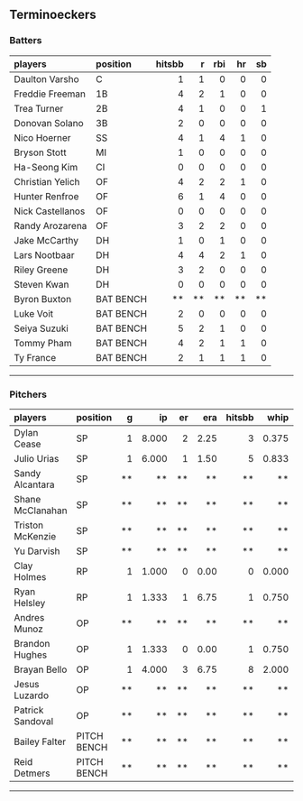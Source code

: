 ## Terminoeckers

### Batters

 
|players          |position  | hitsbb|  r| rbi| hr| sb| 
|:----------------|:---------|------:|--:|---:|--:|--:| 
|Daulton Varsho   |C         |      1|  1|   0|  0|  0| 
|Freddie Freeman  |1B        |      4|  2|   1|  0|  0| 
|Trea Turner      |2B        |      4|  1|   0|  0|  1| 
|Donovan Solano   |3B        |      2|  0|   0|  0|  0| 
|Nico Hoerner     |SS        |      4|  1|   4|  1|  0| 
|Bryson Stott     |MI        |      1|  0|   0|  0|  0| 
|Ha-Seong Kim     |CI        |      0|  0|   0|  0|  0| 
|Christian Yelich |OF        |      4|  2|   2|  1|  0| 
|Hunter Renfroe   |OF        |      6|  1|   4|  0|  0| 
|Nick Castellanos |OF        |      0|  0|   0|  0|  0| 
|Randy Arozarena  |OF        |      3|  2|   2|  0|  0| 
|Jake McCarthy    |DH        |      1|  0|   1|  0|  0| 
|Lars Nootbaar    |DH        |      4|  4|   2|  1|  0| 
|Riley Greene     |DH        |      3|  2|   0|  0|  0| 
|Steven Kwan      |DH        |      0|  0|   0|  0|  0| 
|Byron Buxton     |BAT BENCH |     **| **|  **| **| **| 
|Luke Voit        |BAT BENCH |      2|  0|   0|  0|  0| 
|Seiya Suzuki     |BAT BENCH |      5|  2|   1|  0|  0| 
|Tommy Pham       |BAT BENCH |      4|  2|   1|  1|  0| 
|Ty France        |BAT BENCH |      2|  1|   1|  1|  0| 

* * *

### Pitchers

 
|players          |position    |  g|    ip| er|  era| hitsbb|  whip| so|  w| sv| 
|:----------------|:-----------|--:|-----:|--:|----:|------:|-----:|--:|--:|--:| 
|Dylan Cease      |SP          |  1| 8.000|  2| 2.25|      3| 0.375|  8|  0|  0| 
|Julio Urias      |SP          |  1| 6.000|  1| 1.50|      5| 0.833|  7|  1|  0| 
|Sandy Alcantara  |SP          | **|    **| **|   **|     **|    **| **| **| **| 
|Shane McClanahan |SP          | **|    **| **|   **|     **|    **| **| **| **| 
|Triston McKenzie |SP          | **|    **| **|   **|     **|    **| **| **| **| 
|Yu Darvish       |SP          | **|    **| **|   **|     **|    **| **| **| **| 
|Clay Holmes      |RP          |  1| 1.000|  0| 0.00|      0| 0.000|  1|  0|  0| 
|Ryan Helsley     |RP          |  1| 1.333|  1| 6.75|      1| 0.750|  3|  1|  0| 
|Andres Munoz     |OP          | **|    **| **|   **|     **|    **| **| **| **| 
|Brandon Hughes   |OP          |  1| 1.333|  0| 0.00|      1| 0.750|  1|  0|  0| 
|Brayan Bello     |OP          |  1| 4.000|  3| 6.75|      8| 2.000|  2|  0|  0| 
|Jesus Luzardo    |OP          | **|    **| **|   **|     **|    **| **| **| **| 
|Patrick Sandoval |OP          | **|    **| **|   **|     **|    **| **| **| **| 
|Bailey Falter    |PITCH BENCH | **|    **| **|   **|     **|    **| **| **| **| 
|Reid Detmers     |PITCH BENCH | **|    **| **|   **|     **|    **| **| **| **| 


* * *


